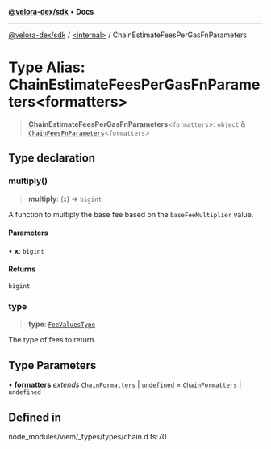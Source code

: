 [**@velora-dex/sdk**](../../README.md) • **Docs**

***

[@velora-dex/sdk](../../globals.md) / [\<internal\>](../README.md) / ChainEstimateFeesPerGasFnParameters

# Type Alias: ChainEstimateFeesPerGasFnParameters\<formatters\>

> **ChainEstimateFeesPerGasFnParameters**\<`formatters`\>: `object` & [`ChainFeesFnParameters`](ChainFeesFnParameters.md)\<`formatters`\>

## Type declaration

### multiply()

> **multiply**: (`x`) => `bigint`

A function to multiply the base fee based on the `baseFeeMultiplier` value.

#### Parameters

• **x**: `bigint`

#### Returns

`bigint`

### type

> **type**: [`FeeValuesType`](FeeValuesType.md)

The type of fees to return.

## Type Parameters

• **formatters** *extends* [`ChainFormatters`](ChainFormatters.md) \| `undefined` = [`ChainFormatters`](ChainFormatters.md) \| `undefined`

## Defined in

node\_modules/viem/\_types/types/chain.d.ts:70

